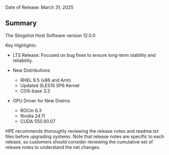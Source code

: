
Date of Release: March 31, 2025

## Summary

The Slingshot Host Software version 12.0.0 

Key Highlights: 
* LTS Release: Focused on bug fixes to ensure long-term stability and reliability.

* New Distributions
    * RHEL 9.5 (x86 and Arm)
    * Updated SLES15 SP6 Kernel
    * COS-base 3.3

 * GPU Driver for New Distros 
    * ROCm 6.3
    * Nvidia 24.11
    * CUDA 550.90.07

HPE recommends thoroughly reviewing the release notes and readme.txt files before upgrading systems. Note that release notes are specific to each release, so customers should consider reviewing the cumulative set of release notes to understand the net changes.